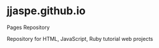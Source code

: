 jjaspe.github.io
================

Pages Repository

Repository for HTML, JavaScript, Ruby tutorial web projects
